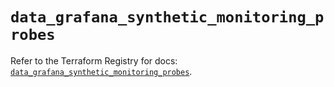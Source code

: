 # `data_grafana_synthetic_monitoring_probes`

Refer to the Terraform Registry for docs: [`data_grafana_synthetic_monitoring_probes`](https://registry.terraform.io/providers/grafana/grafana/3.15.3/docs/data-sources/synthetic_monitoring_probes).
